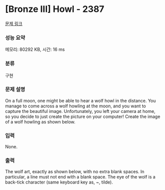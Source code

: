 # [Bronze III] Howl - 2387 

[문제 링크](https://www.acmicpc.net/problem/2387) 

### 성능 요약

메모리: 80292 KB, 시간: 16 ms

### 분류

구현

### 문제 설명

<p>On a full moon, one might be able to hear a wolf howl in the distance. You manage to come across a wolf howling at the moon, and you want to capture the beautiful image. Unfortunately, you left your camera at home, so you decide to just create the picture on your computer! Create the image of a wolf howling as shown below.</p>

### 입력 

 <p>None.</p>

### 출력 

 <p>The wolf art, exactly as shown below, with no extra blank spaces. In particular, a line must not end with a blank space. The eye of the wolf is a back-tick character (same keyboard key as, ~, tilde).</p>

